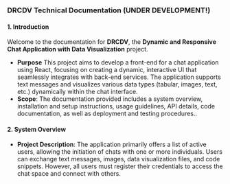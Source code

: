 ### DRCDV Technical Documentation (UNDER DEVELOPMENT!)

#### **1. Introduction**

Welcome to the documentation for **DRCDV**, the **Dynamic and Responsive Chat Application with Data Visualization** project.

- **Purpose**
  This project aims to develop a front-end for a chat application using React, focusing on creating a dynamic, interactive UI that seamlessly integrates with back-end services. The application supports text messages and visualizes various data types (tabular, images, text, etc.) dynamically within the chat interface.
- **Scope**:
  The documentation provided includes a system overview, installation and setup instructions, usage guidelines, API details, code documentation, as well as deployment and testing procedures..

#### **2. System Overview**

- **Project Description**:
  The application primarily offers a list of active users, allowing the initiation of chats with one or more individuals. Users can exchange text messages, images, data visualization files, and code snippets. However, all users must register their credentials to access the chat space and connect with others.
